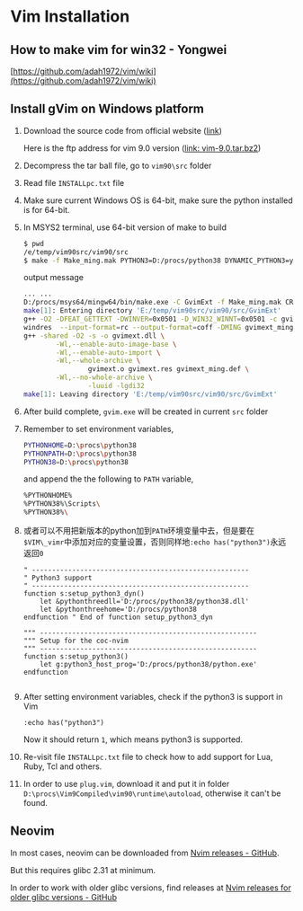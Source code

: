 # Vim Installation


## How to make vim for win32 - Yongwei

[https://github.com/adah1972/vim/wiki](https://github.com/adah1972/vim/wiki)


## Install gVim on Windows platform

1. Download the source code from official website ([link](https://www.vim.org/download.php))

   Here is the ftp address for vim 9.0 version ([link: vim-9.0.tar.bz2](ftp://ftp.vim.org/pub/vim/unix/vim-9.0.tar.bz2))

2. Decompress the tar ball file, go to `vim90\src` folder

3. Read file `INSTALLpc.txt` file

4. Make sure current Windows OS is 64-bit, make sure the python installed is for 64-bit.

5. In MSYS2 terminal, use 64-bit version of make to build

   ```bash
   $ pwd
   /e/temp/vim90src/vim90/src
   $ make -f Make_ming.mak PYTHON3=D:/procs/python38 DYNAMIC_PYTHON3=yes PYTHON3_VER=38
   ```

   output message

   ```bash
   ... ...
   D:/procs/msys64/mingw64/bin/make.exe -C GvimExt -f Make_ming.mak CROSS=no CROSS_COMPILE= CXX='g++' STATIC_STDCPLUS=no
   make[1]: Entering directory 'E:/temp/vim90src/vim90/src/GvimExt'
   g++ -O2 -DFEAT_GETTEXT -DWINVER=0x0501 -D_WIN32_WINNT=0x0501 -c gvimext.cpp -o gvimext.o
   windres  --input-format=rc --output-format=coff -DMING gvimext_ming.rc -o gvimext.res
   g++ -shared -O2 -s -o gvimext.dll \
           -Wl,--enable-auto-image-base \
           -Wl,--enable-auto-import \
           -Wl,--whole-archive \
                   gvimext.o gvimext.res gvimext_ming.def \
           -Wl,--no-whole-archive \
                   -luuid -lgdi32
   make[1]: Leaving directory 'E:/temp/vim90src/vim90/src/GvimExt'
   ```

   

6. After build complete, `gvim.exe` will be created in current `src` folder

7. Remember to set environment variables,

   ```bash
   PYTHONHOME=D:\procs\python38
   PYTHONPATH=D:\procs\python38
   PYTHON38=D:\procs\python38
   ```

   and append the the following to `PATH` variable,

   ```bash
   %PYTHONHOME%
   %PYTHON38%\Scripts\
   %PYTHON38%\
   ```

8. 或者可以不用把新版本的python加到`PATH`环境变量中去，但是要在`$VIM\_vimr`中添加对应的变量设置，否则同样地`:echo has("python3")`永远返回`0`

   ```vim
   " ------------------------------------------------------
   " Python3 support
   " ------------------------------------------------------
   function s:setup_python3_dyn()
       let &pythonthreedll='D:/procs/python38/python38.dll'
       let &pythonthreehome='D:/procs/python38
   endfunction " End of function setup_python3_dyn
   
   """ ------------------------------------------------------
   """ Setup for the coc-nvim
   """ ------------------------------------------------------
   function s:setup_python3()
       let g:python3_host_prog='D:/procs/python38/python.exe'
   endfunction
   

8. After setting environment variables, check if the python3 is support in Vim

   ```vim
   :echo has("python3")
   ```

   Now it should return `1`, which means python3 is supported.

10. Re-visit file `INSTALLpc.txt` file to check how to add support for Lua, Ruby, Tcl and others.

11. In order to use `plug.vim`, download it and put it in folder `D:\procs\Vim9Compiled\vim90\runtime\autoload`, otherwise it can't be found.



## Neovim

In most cases, neovim can be downloaded from [Nvim releases - GitHub](https://github.com/neovim/neovim/releases).

But this requires glibc 2.31 at minimum.

In order to work with older glibc versions, find releases at [Nvim releases for older glibc versions - GitHub](https://github.com/neovim/neovim-releases)

